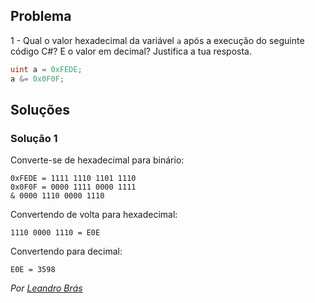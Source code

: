 ﻿## Problema

1 - Qual o valor hexadecimal da variável `a` após a execução do seguinte código
C#? E o valor em decimal? Justifica a tua resposta.

```cs
uint a = 0xFEDE;
a &= 0x0F0F;
```

## Soluções

### Solução 1

Converte-se de hexadecimal para binário:

	0xFEDE = 1111 1110 1101 1110
	0x0F0F = 0000 1111 0000 1111
	& 0000 1110 0000 1110

Convertendo de volta para hexadecimal:

	1110 0000 1110 = E0E

Convertendo para decimal:

	E0E = 3598


*Por [Leandro Brás](https://github.com/xShadoWalkeR)*